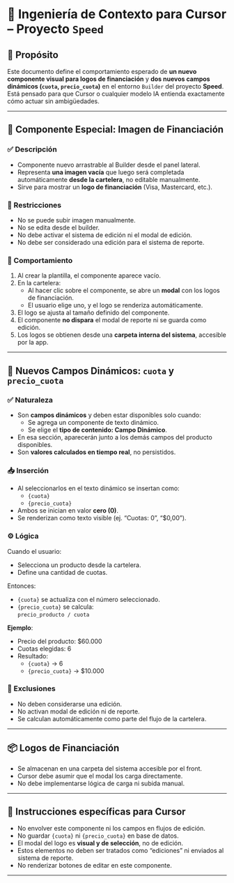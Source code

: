 # 🧠 Ingeniería de Contexto para Cursor – Proyecto `Speed`

## 🎯 Propósito
Este documento define el comportamiento esperado de **un nuevo componente visual para logos de financiación** y **dos nuevos campos dinámicos (`cuota`, `precio_cuota`)** en el entorno `Builder` del proyecto **Speed**. Está pensado para que Cursor o cualquier modelo IA entienda exactamente cómo actuar sin ambigüedades.

---

## 🧩 Componente Especial: Imagen de Financiación

### ✅ Descripción
- Componente nuevo arrastrable al Builder desde el panel lateral.
- Representa **una imagen vacía** que luego será completada automáticamente **desde la cartelera**, no editable manualmente.
- Sirve para mostrar un **logo de financiación** (Visa, Mastercard, etc.).

### 🛑 Restricciones
- No se puede subir imagen manualmente.
- No se edita desde el builder.
- No debe activar el sistema de edición ni el modal de edición.
- No debe ser considerado una edición para el sistema de reporte.

### 🧭 Comportamiento
1. Al crear la plantilla, el componente aparece vacío.
2. En la cartelera:
   - Al hacer clic sobre el componente, se abre un **modal** con los logos de financiación.
   - El usuario elige uno, y el logo se renderiza automáticamente.
3. El logo se ajusta al tamaño definido del componente.
4. El componente **no dispara** el modal de reporte ni se guarda como edición.
5. Los logos se obtienen desde una **carpeta interna del sistema**, accesible por la app.

---

## 🧮 Nuevos Campos Dinámicos: `cuota` y `precio_cuota`

### ✅ Naturaleza
- Son **campos dinámicos** y deben estar disponibles solo cuando:
  - Se agrega un componente de texto dinámico.
  - Se elige el **tipo de contenido: Campo Dinámico**.
- En esa sección, aparecerán junto a los demás campos del producto disponibles.
- Son **valores calculados en tiempo real**, no persistidos.

### 📥 Inserción
- Al seleccionarlos en el texto dinámico se insertan como:
  - `{cuota}`
  - `{precio_cuota}`
- Ambos se inician en valor **cero (0)**.
- Se renderizan como texto visible (ej. “Cuotas: 0”, “$0,00”).

### ⚙️ Lógica
Cuando el usuario:
- Selecciona un producto desde la cartelera.
- Define una cantidad de cuotas.

Entonces:
- `{cuota}` se actualiza con el número seleccionado.
- `{precio_cuota}` se calcula:  
  `precio_producto / cuota`

**Ejemplo**:
- Precio del producto: $60.000  
- Cuotas elegidas: 6  
- Resultado:
  - `{cuota}` → 6  
  - `{precio_cuota}` → $10.000

### 🚫 Exclusiones
- No deben considerarse una edición.
- No activan modal de edición ni de reporte.
- Se calculan automáticamente como parte del flujo de la cartelera.

---

## 📦 Logos de Financiación
- Se almacenan en una carpeta del sistema accesible por el front.
- Cursor debe asumir que el modal los carga directamente.
- No debe implementarse lógica de carga ni subida manual.

---

## 🧠 Instrucciones específicas para Cursor

- No envolver este componente ni los campos en flujos de edición.
- No guardar `{cuota}` ni `{precio_cuota}` en base de datos.
- El modal del logo es **visual y de selección**, no de edición.
- Estos elementos no deben ser tratados como “ediciones” ni enviados al sistema de reporte.
- No renderizar botones de editar en este componente.

---

